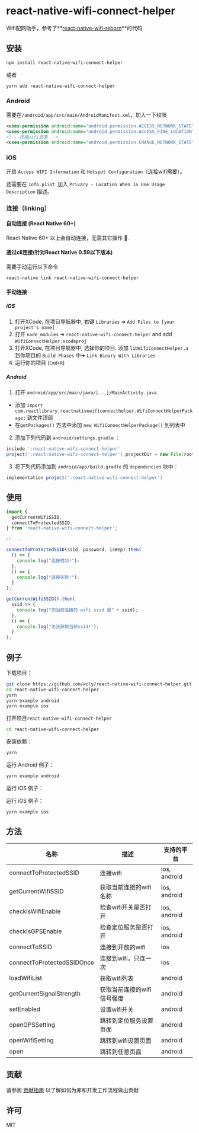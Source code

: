 # react-native-wifi-connect-helper

Wifi配网助手，参考了**[react-native-wifi-reborn](https://github.com/JuanSeBestia/react-native-wifi-reborn)**的代码

## 安装

```sh
npm install react-native-wifi-connect-helper
```

或者

```sh
yarn add react-native-wifi-connect-helper
```

### Android

需要在`/android/app/src/main/AndroidManifest.xml`，加入一下权限

```xml
<uses-permission android:name="android.permission.ACCESS_NETWORK_STATE" />
<uses-permission android:name="android.permission.ACCESS_FINE_LOCATION" />
<!-- 连接wifi需要 -->
<uses-permission android:name="android.permission.CHANGE_NETWORK_STATE" />
```

### iOS

开启 `Access WIFI Information` 和 `Hotspot Configuration`（连接wifi需要）。

还需要在 `info.plist `加入 `Privacy - Location When In Use Usage Description` 描述。

### 连接（linking）

#### 自动连接 (React Native 60+)

 React Native 60+ 以上会自动连接，无需其它操作 🎉.

#### 通过cli连接(针对React Native 0.59以下版本)

需要手动运行以下命令

```sh
react-native link react-native-wifi-connect-helper
```

#### 手动连接 

##### iOS

1. 打开XCode, 在项目导航器中, 右键 `Libraries` ➜ `Add Files to [your project's name]`
2. 打开 `node_modules` ➜ `react-native-wifi-connect-helper` and add `WifiConnectHelper.xcodeproj`
3. 打开XCode, 在项目导航器中, 选择你的项目. 添加 `libWifiConnectHelper.a` 到你项目的 `Build Phases` 中➜ `Link Binary With Libraries`
4. 运行你的项目 (`Cmd+R`)

##### Android

1. 打开 `android/app/src/main/java/[...]/MainActivity.java`

- 添加 `import com.reactlibrary.reactnativewificonnecthelper.WifiConnectHelperPackage;` 到文件顶部
- 在`getPackages()` 方法中添加 `new WifiConnectHelperPackage()` 到列表中

2. 添加下列代码到 `android/settings.gradle` ：

```gradle
include ':react-native-wifi-connect-helper'
project(':react-native-wifi-connect-helper').projectDir = new File(rootProject.projectDir, '../node_modules/react-native-wifi-connect-helper/android')
```

3. 将下列代码添加到 `android/app/build.gradle` 的 `dependencies`  块中：

```gradle
implementation project(':react-native-wifi-connect-helper')
```

## 使用

```js
import {
  getCurrentWifiSSID,
  connectToProtectedSSID,
} from 'react-native-wifi-connect-helper';

// ...

connectToProtectedSSID(ssid, password, isWep).then(
  () => {
    console.log("连接成功!");
  },
  () => {
    console.log("连接失败!");
  }
);

getCurrentWifiSSID().then(
  ssid => {
    console.log("你当前连接的 wifi ssid 是" + ssid);
  },
  () => {
    console.log("无法获取当前ssid!");
  }
);
```

## 例子

下载项目：

```sh
git clone https://github.com/wcly/react-native-wifi-connect-helper.git
cd react-native-wifi-connect-helper
yarn
yarn example android
yarn example ios
```

打开项目`react-native-wifi-connect-helper`

```sh
cd react-native-wifi-connect-helper
```

安装依赖：

```sh
yarn
```

运行 Android 例子：

```sh
yarn example android
```

运行 iOS 例子：

运行 iOS 例子：

```
yarn example ios
```
## 方法

| 名称                       | 描述                       | 支持的平台   |
| -------------------------- | -------------------------- | ------------ |
| connectToProtectedSSID     | 连接wifi                   | ios, android |
| getCurrentWifiSSID         | 获取当前连接的wifi名称     | ios, android |
| checkIsWifiEnable          | 检查wifi开关是否打开       | ios, android |
| checkIsGPSEnable           | 检查定位服务是否打开       | ios, android |
| connectToSSID              | 连接到开放的wifi           | ios          |
| connectToProtectedSSIDOnce | 连接到wifi，只连一次       | ios          |
| loadWifiList               | 获取wifi列表               | android      |
| getCurrentSignalStrength   | 获取当前连接的wifi信号强度 | android      |
| setEnabled                 | 设置wifi开关               | android      |
| openGPSSetting             | 跳转到定位服务设置页面     | android      |
| openWifiSetting            | 跳转到wifi设置页面         | android      |
| open                       | 跳转到任意页面             | android      |

## 贡献

请参阅 [贡献指南](CONTRIBUTING.md) 以了解如何为库和开发工作流程做出贡献

## 许可

MIT

